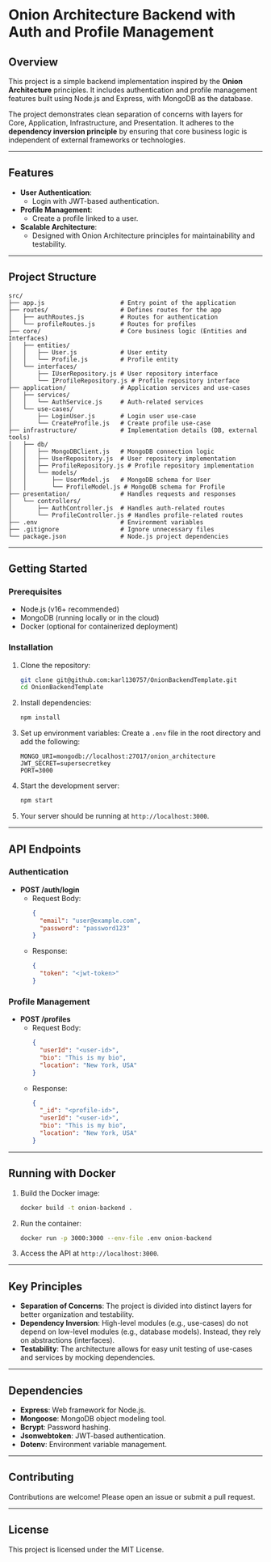 # Onion Architecture Backend with Auth and Profile Management

## Overview
This project is a simple backend implementation inspired by the **Onion Architecture** principles. It includes authentication and profile management features built using Node.js and Express, with MongoDB as the database.

The project demonstrates clean separation of concerns with layers for Core, Application, Infrastructure, and Presentation. It adheres to the **dependency inversion principle** by ensuring that core business logic is independent of external frameworks or technologies.

---

## Features
- **User Authentication**:
  - Login with JWT-based authentication.
- **Profile Management**:
  - Create a profile linked to a user.
- **Scalable Architecture**:
  - Designed with Onion Architecture principles for maintainability and testability.

---

## Project Structure
```plaintext
src/
├── app.js                     # Entry point of the application
├── routes/                    # Defines routes for the app
│   ├── authRoutes.js          # Routes for authentication
│   └── profileRoutes.js       # Routes for profiles
├── core/                      # Core business logic (Entities and Interfaces)
│   ├── entities/
│   │   ├── User.js            # User entity
│   │   └── Profile.js         # Profile entity
│   └── interfaces/
│       ├── IUserRepository.js # User repository interface
│       └── IProfileRepository.js # Profile repository interface
├── application/               # Application services and use-cases
│   ├── services/
│   │   └── AuthService.js     # Auth-related services
│   └── use-cases/
│       ├── LoginUser.js       # Login user use-case
│       └── CreateProfile.js   # Create profile use-case
├── infrastructure/            # Implementation details (DB, external tools)
│   ├── db/
│   │   ├── MongoDBClient.js   # MongoDB connection logic
│   │   ├── UserRepository.js  # User repository implementation
│   │   ├── ProfileRepository.js # Profile repository implementation
│   │   └── models/
│   │       ├── UserModel.js   # MongoDB schema for User
│   │       └── ProfileModel.js # MongoDB schema for Profile
├── presentation/              # Handles requests and responses
│   └── controllers/
│       ├── AuthController.js  # Handles auth-related routes
│       └── ProfileController.js # Handles profile-related routes
├── .env                       # Environment variables
├── .gitignore                 # Ignore unnecessary files
└── package.json               # Node.js project dependencies
```

---

## Getting Started

### Prerequisites
- Node.js (v16+ recommended)
- MongoDB (running locally or in the cloud)
- Docker (optional for containerized deployment)

### Installation
1. Clone the repository:
   ```bash
   git clone git@github.com:karl130757/OnionBackendTemplate.git
   cd OnionBackendTemplate
   ```

2. Install dependencies:
   ```bash
   npm install
   ```

3. Set up environment variables:
   Create a `.env` file in the root directory and add the following:
   ```env
   MONGO_URI=mongodb://localhost:27017/onion_architecture
   JWT_SECRET=supersecretkey
   PORT=3000
   ```

4. Start the development server:
   ```bash
   npm start
   ```

5. Your server should be running at `http://localhost:3000`.

---

## API Endpoints

### Authentication
- **POST /auth/login**
  - Request Body:
    ```json
    {
      "email": "user@example.com",
      "password": "password123"
    }
    ```
  - Response:
    ```json
    {
      "token": "<jwt-token>"
    }
    ```

### Profile Management
- **POST /profiles**
  - Request Body:
    ```json
    {
      "userId": "<user-id>",
      "bio": "This is my bio",
      "location": "New York, USA"
    }
    ```
  - Response:
    ```json
    {
      "_id": "<profile-id>",
      "userId": "<user-id>",
      "bio": "This is my bio",
      "location": "New York, USA"
    }
    ```

---

## Running with Docker
1. Build the Docker image:
   ```bash
   docker build -t onion-backend .
   ```

2. Run the container:
   ```bash
   docker run -p 3000:3000 --env-file .env onion-backend
   ```

3. Access the API at `http://localhost:3000`.

---

## Key Principles
- **Separation of Concerns**: The project is divided into distinct layers for better organization and testability.
- **Dependency Inversion**: High-level modules (e.g., use-cases) do not depend on low-level modules (e.g., database models). Instead, they rely on abstractions (interfaces).
- **Testability**: The architecture allows for easy unit testing of use-cases and services by mocking dependencies.

---

## Dependencies
- **Express**: Web framework for Node.js.
- **Mongoose**: MongoDB object modeling tool.
- **Bcrypt**: Password hashing.
- **Jsonwebtoken**: JWT-based authentication.
- **Dotenv**: Environment variable management.

---

## Contributing
Contributions are welcome! Please open an issue or submit a pull request.

---

## License
This project is licensed under the MIT License.


